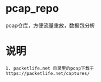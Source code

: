# pcap_repo
pcap仓库，方便流量重放，数据包分析

# 说明

```
1. packetlife.net 目录里的pcap下载于
https://packetlife.net/captures/


```
